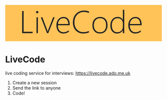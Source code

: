 ![LiveCode](/logo.jpg)

# LiveCode
live coding service for interviews:
https://livecode.ado.me.uk

1. Create a new session
1. Send the link to anyone
1. Code!

